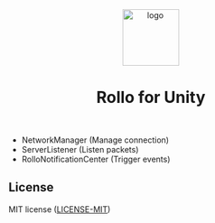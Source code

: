 <div align="center"><img align="center" src="https://github.com/netskillzgh/rollo/raw/master/doc/rollo-logo.png" alt="logo" style="height: 100px; width:100px;"/></div>
<h1 align="center">Rollo for Unity</h1>
<br />

* NetworkManager (Manage connection)
* ServerListener (Listen packets)
* RolloNotificationCenter (Trigger events)

## License

MIT license ([LICENSE-MIT](LICENSE-MIT))